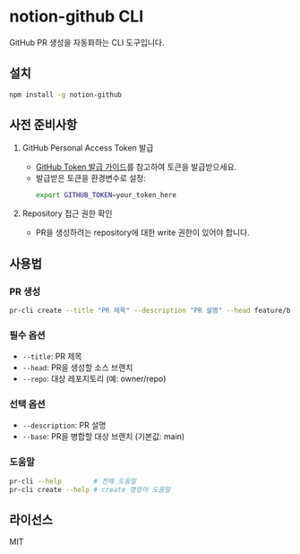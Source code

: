 # notion-github CLI

GitHub PR 생성을 자동화하는 CLI 도구입니다.

## 설치

```bash
npm install -g notion-github
```

## 사전 준비사항

1. GitHub Personal Access Token 발급

   - [GitHub Token 발급 가이드](./docs/GITHUB_TOKEN.md)를 참고하여 토큰을 발급받으세요.
   - 발급받은 토큰을 환경변수로 설정:
     ```bash
     export GITHUB_TOKEN=your_token_here
     ```

2. Repository 접근 권한 확인
   - PR을 생성하려는 repository에 대한 write 권한이 있어야 합니다.

## 사용법

### PR 생성

```bash
pr-cli create --title "PR 제목" --description "PR 설명" --head feature/branch --repo owner/repo
```

### 필수 옵션

- `--title`: PR 제목
- `--head`: PR을 생성할 소스 브랜치
- `--repo`: 대상 레포지토리 (예: owner/repo)

### 선택 옵션

- `--description`: PR 설명
- `--base`: PR을 병합할 대상 브랜치 (기본값: main)

### 도움말

```bash
pr-cli --help        # 전체 도움말
pr-cli create --help # create 명령어 도움말
```

## 라이선스

MIT
